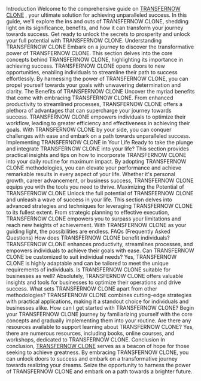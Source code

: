 Introduction
Welcome to the comprehensive guide on <a href="https://miracuves.com/product/transfernow-clone/">TRANSFERNOW CLONE</a> , your ultimate solution for achieving unparalleled success. In this guide, we'll explore the ins and outs of TRANSFERNOW CLONE, shedding light on its significance, benefits, and how it can transform your journey towards success. Get ready to unlock the secrets to prosperity and unlock your full potential with TRANSFERNOW CLONE.
Understanding TRANSFERNOW CLONE
Embark on a journey to discover the transformative power of TRANSFERNOW CLONE. This section delves into the core concepts behind TRANSFERNOW CLONE, highlighting its importance in achieving success.
TRANSFERNOW CLONE opens doors to new opportunities, enabling individuals to streamline their path to success effortlessly. By harnessing the power of TRANSFERNOW CLONE, you can propel yourself towards your goals with unwavering determination and clarity.
The Benefits of TRANSFERNOW CLONE
Uncover the myriad benefits that come with embracing TRANSFERNOW CLONE. From enhanced productivity to streamlined processes, TRANSFERNOW CLONE offers a plethora of advantages that can supercharge your journey towards success.
TRANSFERNOW CLONE empowers individuals to optimize their workflow, leading to greater efficiency and effectiveness in achieving their goals. With TRANSFERNOW CLONE by your side, you can conquer challenges with ease and embark on a path towards unparalleled success.
Implementing TRANSFERNOW CLONE in Your Life
Ready to take the plunge and integrate TRANSFERNOW CLONE into your life? This section provides practical insights and tips on how to incorporate TRANSFERNOW CLONE into your daily routine for maximum impact.
By adopting TRANSFERNOW CLONE methodologies, you can elevate your performance and achieve remarkable results in every aspect of your life. Whether it's personal growth, career advancement, or business success, TRANSFERNOW CLONE equips you with the tools you need to thrive.
Maximizing the Potential of TRANSFERNOW CLONE
Unlock the full potential of TRANSFERNOW CLONE and unleash a wave of success in your life. This section delves into advanced strategies and techniques for leveraging TRANSFERNOW CLONE to its fullest extent.
From strategic planning to effective execution, TRANSFERNOW CLONE empowers you to surpass your limitations and reach new heights of achievement. With TRANSFERNOW CLONE as your guiding light, the possibilities are endless.
FAQs (Frequently Asked Questions)
How does TRANSFERNOW CLONE benefit individuals?
TRANSFERNOW CLONE enhances productivity, streamlines processes, and empowers individuals to achieve their goals with ease.
Can TRANSFERNOW CLONE be customized to suit individual needs?
Yes, TRANSFERNOW CLONE is highly adaptable and can be tailored to meet the unique requirements of individuals.
Is TRANSFERNOW CLONE suitable for businesses as well?
Absolutely, TRANSFERNOW CLONE offers valuable insights and tools for businesses to optimize their operations and drive success.
What sets TRANSFERNOW CLONE apart from other methodologies?
TRANSFERNOW CLONE combines cutting-edge strategies with practical applications, making it a standout choice for individuals and businesses alike.
How can I get started with TRANSFERNOW CLONE?
Begin your TRANSFERNOW CLONE journey by familiarizing yourself with the core concepts and gradually implementing them into your routine.
Are there any resources available to support learning about TRANSFERNOW CLONE?
Yes, there are numerous resources, including books, online courses, and workshops, dedicated to TRANSFERNOW CLONE.
Conclusion
In conclusion, <a href="https://miracuves.com/product/transfernow-clone/">TRANSFERNOW CLONE</a> serves as a beacon of hope for those seeking to achieve greatness. By embracing TRANSFERNOW CLONE, you can unlock doors to success and embark on a transformative journey towards realizing your dreams. Seize the opportunity to harness the power of TRANSFERNOW CLONE and embark on a path towards a brighter future.
